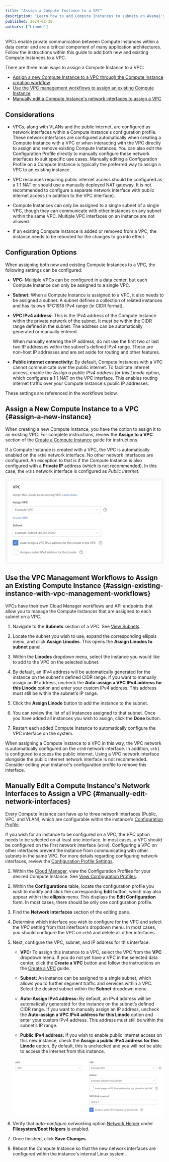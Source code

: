 ```yaml
---
title: "Assign a Compute Instance to a VPC"
description: "Learn how to add Compute Instances to subnets on Akamai's VPC solution."
published: 2024-01-30
authors: ["Linode"]
---
```


VPCs enable private communication between Compute Instances within a data center and are a critical component of many application architectures. Follow the instructions within this guide to add both new and existing Compute Instances to a VPC.

There are three main ways to assign a Compute Instance to a VPC:

- [Assign a new Compute Instance to a VPC through the Compute Instance creation workflow](#assign-a-new-instance)
- [Use the VPC management workflows to assign an existing Compute Instance](#assign-existing-instance-with-vpc-management-workflows)
- [Manually edit a Compute Instance's network interfaces to assign a VPC](#manually-edit-network-interfaces)

## Considerations

- VPCs, along with VLANs and the public internet, are configured as network interfaces within a Compute Instance's configuration profile. These network interfaces are configured automatically when creating a Compute Instance with a VPC or when interacting with the VPC directly to assign and remove existing Compute Instances. You can also edit the Configuration Profile directly to manually configure these network interfaces to suit specific use cases. Manually editing a Configuration Profile on a Compute Instance is typically the preferred way to assign a VPC to an existing instance.

- VPC resources requiring public internet access should be configured as a 1:1 NAT or should use a manually deployed NAT gateway. It is not recommended to configure a separate network interface with public internet access (in addition to the VPC interface).

- Compute Instances can only be assigned to a single subnet of a single VPC, though they can communicate with other instances on any subnet within the same VPC. Multiple VPC interfaces on an instance are not allowed.

- If an existing Compute Instance is added or removed from a VPC, the instance needs to be rebooted for the changes to go into effect.

## Configuration Options

When assigning both new and existing Compute Instances to a VPC, the following settings can be configured:

-   **VPC:** Multiple VPCs can be configured in a data center, but each Compute Instance can only be assigned to a single VPC.

-   **Subnet:** When a Compute Instance is assigned to a VPC, it also needs to be assigned a subnet. A subnet defines a collection of related instances and has its own RFC1918 IPv4 range (in CIDR format).

-   **VPC IPv4 address:** This is the IPv4 address of the Compute Instance within the private network of the subnet. It must be within the CIDR range defined in the subnet. The address can be automatically generated or manually entered.

    When manually entering the IP address, do not use the first two or last two IP addresses within the subnet's defined IPv4 range. These are non-host IP addresses and are set aside for routing and other features.

-   **Public internet connectivity:** By default, Compute Instances with a VPC cannot communicate over the public internet. To facilitate internet access, enable the *Assign a public IPv4 address for this Linode* option, which configures a 1:1 NAT on the VPC interface. This enables routing internet traffic over your Compute Instance's public IP addresses.

These settings are referenced in the workflows below.

## Assign a New Compute Instance to a VPC {#assign-a-new-instance}

When creating a new Compute Instance, you have the option to assign it to an existing VPC. For complete instructions, review the **Assign to a VPC** section of the [Create a Compute Instance](/docs/products/compute/compute-instances/guides/create/) guide for instructions.

If a Compute Instance is created with a VPC, the VPC is automatically enabled on the `eth0` network interface. No other network interfaces are configured. An exception to that is if the Compute Instance is also configured with a **Private IP** address (which is not recommended). In this case, the `eth1` network interface is configured as _Public Internet_.

![Screenshot of the VPC section of the Create Linode screen in the Cloud Manager](create-instance-vpc.jpg)

## Use the VPC Management Workflows to Assign an Existing Compute Instance {#assign-existing-instance-with-vpc-management-workflows}

VPCs have their own Cloud Manager workflows and API endpoints that allow you to manage the Compute Instances that are assigned to each subnet on a VPC.

1.  Navigate to the **Subnets** section of a VPC. See [View Subnets](/docs/products/networking/vpc/guides/subnets/#view-subnets).

1.  Locate the subnet you wish to use, expand the corresponding ellipsis menu, and click **Assign Linodes**. This opens the **Assign Linodes to subnet** panel.

1.  Within the **Linodes** dropdown menu, select the instance you would like to add to the VPC on the selected subnet.

1.  By default, an IPv4 address will be automatically generated for the instance on the subnet's defined CIDR range. If you want to manually assign an IP address, uncheck the **Auto-assign a VPC IPv4 address for this Linode** option and enter your custom IPv4 address. This address must still be within the subnet's IP range.

1.  Click the **Assign Linode** button to add the instance to the subnet.

1.  You can review the list of all instances assigned to that subnet. Once you have added all instances you wish to assign, click the **Done** button.

1.  Restart each added Compute Instance to automatically configure the VPC interface on the system.

When assigning a Compute Instance to a VPC in this way, the VPC network is automatically configured on the `eth0` network interface. In addition, `eth1` is configured to access the public internet. Using a VPC network interface alongside the public internet network interface is not recommended. Consider editing your instance's configuration profile to remove this interface.

## Manually Edit a Compute Instance's Network Interfaces to Assign a VPC {#manually-edit-network-interfaces}

Every Compute Instance can have up to three network interfaces (Public, VPC, and VLAN), which are configurable within the instance's [Configuration Profile](/docs/products/compute/compute-instances/guides/configuration-profiles/).

If you wish for an instance to be configured on a VPC, the _VPC_ option needs to be selected on at least one interface. In most cases, a VPC should be configured on the first network interface (`eth0`). Configuring a VPC on other interfaces prevent the instance from communicating with other subnets in the same VPC. For more details regarding configuring network interfaces, review the [Configuration Profile Settings](/docs/products/compute/compute-instances/guides/configuration-profiles/#settings).

1.  Within the [Cloud Manager](https://cloud.linode.com), view the Configuration Profiles for your desired Compute Instance. See [View Configuration Profiles](/docs/products/compute/compute-instances/guides/configuration-profiles/#view-configuration-profiles).

1.  Within the **Configurations** table, locate the configuration profile you wish to modify and click the corresponding **Edit** button, which may also appear within the **ellipsis** menu. This displays the **Edit Configuration** form. In most cases, there should be only one configuration profile.

1.  Find the **Network Interfaces** section of the editing pane.

1.  Determine which interface you wish to configure for the VPC and select the _VPC_ setting from that interface's dropdown menu. In most cases, you should configure the VPC on `eth0` and delete all other interfaces.

1.  Next, configure the VPC, subnet, and IP address for this interface.

    - **VPC:** To assign this instance to a VPC, select the VPC from the **VPC** dropdown menu. If you do not yet have a VPC in the selected data center, click the **Create a VPC** button and follow the instructions on the [Create a VPC](/docs/products/networking/vpc/guides/create/) guide.

    - **Subnet:** An instance can be assigned to a single subnet, which allows you to further segment traffic and services within a VPC. Select the desired subnet within the **Subnet** dropdown menu.

    - **Auto-Assign IPv4 address:** By default, an IPv4 address will be automatically generated for the instance on the subnet’s defined CIDR range. If you want to manually assign an IP address, uncheck the **Auto-assign a VPC IPv4 address for this Linode** option and enter your custom IPv4 address. This address must still be within the subnet’s IP range.

    - **Public IPv4 address:** If you wish to enable public internet access on this new instance, check the **Assign a public IPv4 address for this Linode** option. By default, this is unchecked and you will not be able to access the internet from this instance.

    ![Screenshot of a VPC network interface in the Configuration Profile of a Compute Instance](vpc-network-interface.jpg)

1.  Verify that _auto-configure networking_ option [Network Helper](/docs/products/compute/compute-instances/guides/network-helper/) under **Filesystem/Boot Helpers** is enabled.

1.  Once finished, click **Save Changes**.

1. Reboot the Compute Instance so that the new network interfaces are configured within the instance's internal Linux system.